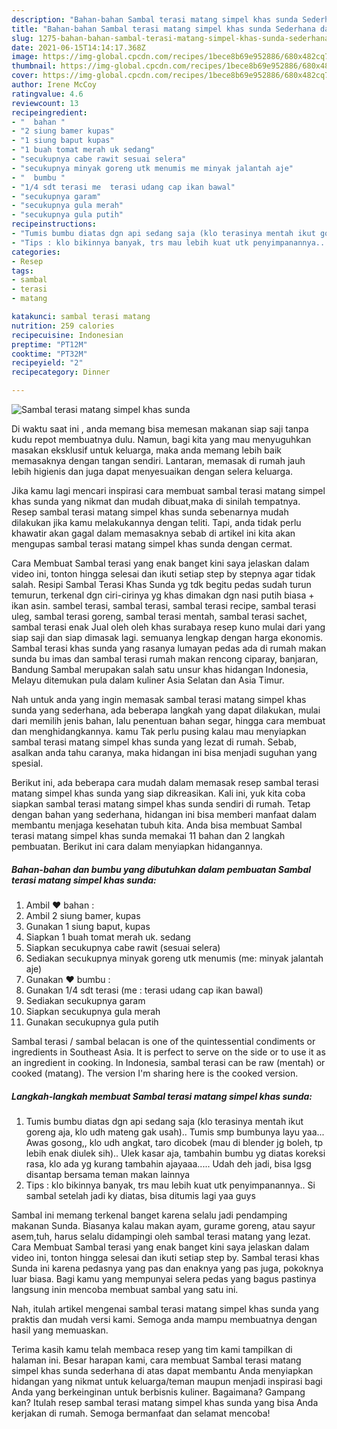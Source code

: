 ```yaml
---
description: "Bahan-bahan Sambal terasi matang simpel khas sunda Sederhana dan Mudah Dibuat"
title: "Bahan-bahan Sambal terasi matang simpel khas sunda Sederhana dan Mudah Dibuat"
slug: 1275-bahan-bahan-sambal-terasi-matang-simpel-khas-sunda-sederhana-dan-mudah-dibuat
date: 2021-06-15T14:14:17.368Z
image: https://img-global.cpcdn.com/recipes/1bece8b69e952886/680x482cq70/sambal-terasi-matang-simpel-khas-sunda-foto-resep-utama.jpg
thumbnail: https://img-global.cpcdn.com/recipes/1bece8b69e952886/680x482cq70/sambal-terasi-matang-simpel-khas-sunda-foto-resep-utama.jpg
cover: https://img-global.cpcdn.com/recipes/1bece8b69e952886/680x482cq70/sambal-terasi-matang-simpel-khas-sunda-foto-resep-utama.jpg
author: Irene McCoy
ratingvalue: 4.6
reviewcount: 13
recipeingredient:
- "  bahan "
- "2 siung bamer kupas"
- "1 siung baput kupas"
- "1 buah tomat merah uk sedang"
- "secukupnya cabe rawit sesuai selera"
- "secukupnya minyak goreng utk menumis me minyak jalantah aje"
- "  bumbu "
- "1/4 sdt terasi me  terasi udang cap ikan bawal"
- "secukupnya garam"
- "secukupnya gula merah"
- "secukupnya gula putih"
recipeinstructions:
- "Tumis bumbu diatas dgn api sedang saja (klo terasinya mentah ikut goreng aja, klo udh mateng gak usah).. Tumis smp bumbunya layu yaa... Awas gosong,, klo udh angkat, taro dicobek (mau di blender jg boleh, tp lebih enak diulek sih).. Ulek kasar aja, tambahin bumbu yg diatas koreksi rasa, klo ada yg kurang tambahin ajayaaa..... Udah deh jadi, bisa lgsg disantap bersama teman makan lainnya"
- "Tips : klo bikinnya banyak, trs mau lebih kuat utk penyimpanannya.. Si sambal setelah jadi ky diatas, bisa ditumis lagi yaa guys"
categories:
- Resep
tags:
- sambal
- terasi
- matang

katakunci: sambal terasi matang 
nutrition: 259 calories
recipecuisine: Indonesian
preptime: "PT12M"
cooktime: "PT32M"
recipeyield: "2"
recipecategory: Dinner

---
```



![Sambal terasi matang simpel khas sunda](https://img-global.cpcdn.com/recipes/1bece8b69e952886/680x482cq70/sambal-terasi-matang-simpel-khas-sunda-foto-resep-utama.jpg)

Di waktu  saat ini , anda memang bisa memesan makanan siap saji tanpa kudu repot membuatnya dulu. Namun, bagi kita yang mau menyuguhkan masakan eksklusif untuk keluarga, maka anda memang lebih baik memasaknya dengan tangan sendiri. Lantaran, memasak di rumah jauh lebih higienis dan juga dapat menyesuaikan dengan selera keluarga.

Jika kamu lagi mencari inspirasi cara membuat sambal terasi matang simpel khas sunda yang nikmat dan mudah dibuat,maka di sinilah tempatnya. Resep sambal terasi matang simpel khas sunda  sebenarnya mudah dilakukan jika kamu melakukannya dengan teliti. Tapi, anda tidak perlu khawatir akan gagal dalam memasaknya 
sebab di artikel ini kita akan mengupas sambal terasi matang simpel khas sunda dengan cermat.  

Cara Membuat Sambal terasi yang enak banget kini saya jelaskan dalam video ini, tonton hingga selesai dan ikuti setiap step by stepnya agar tidak salah. Resipi Sambal Terasi Khas Sunda yg tdk begitu pedas sudah turun temurun, terkenal dgn ciri-cirinya yg khas dimakan dgn nasi putih biasa + ikan asin. sambel terasi, sambal terasi, sambal terasi recipe, sambal terasi uleg, sambal terasi goreng, sambal terasi mentah, sambal terasi sachet, sambal terasi enak Jual oleh oleh khas surabaya resep kuno mulai dari yang siap saji dan siap dimasak lagi. semuanya lengkap dengan harga ekonomis. Sambal terasi khas sunda yang rasanya lumayan pedas ada di rumah makan sunda bu imas dan sambal terasi rumah makan rencong ciparay, banjaran, Bandung Sambal merupakan salah satu unsur khas hidangan Indonesia, Melayu ditemukan pula dalam kuliner Asia Selatan dan Asia Timur.

Nah untuk anda yang ingin memasak sambal terasi matang simpel khas sunda yang sederhana, ada beberapa langkah yang dapat dilakukan, mulai dari memilih jenis bahan, lalu penentuan bahan segar, hingga cara membuat dan menghidangkannya. kamu Tak perlu pusing kalau mau menyiapkan sambal terasi matang simpel khas sunda yang lezat di rumah. Sebab, asalkan anda  tahu caranya, maka hidangan ini bisa menjadi suguhan yang spesial.

Berikut ini, ada beberapa cara mudah dalam memasak resep sambal terasi matang simpel khas sunda yang siap dikreasikan. Kali ini, yuk kita coba siapkan sambal terasi matang simpel khas sunda sendiri di rumah. Tetap dengan bahan yang sederhana, hidangan ini bisa memberi manfaat dalam membantu menjaga kesehatan tubuh kita. Anda bisa membuat Sambal terasi matang simpel khas sunda memakai 11 bahan dan 2 langkah pembuatan. Berikut ini cara dalam menyiapkan hidangannya.

<!--inarticleads1-->

##### Bahan-bahan dan bumbu yang dibutuhkan dalam pembuatan Sambal terasi matang simpel khas sunda:

1. Ambil  ❤ bahan :
1. Ambil 2 siung bamer, kupas
1. Gunakan 1 siung baput, kupas
1. Siapkan 1 buah tomat merah uk. sedang
1. Siapkan secukupnya cabe rawit (sesuai selera)
1. Sediakan secukupnya minyak goreng utk menumis (me: minyak jalantah aje)
1. Gunakan  ❤ bumbu :
1. Gunakan 1/4 sdt terasi (me : terasi udang cap ikan bawal)
1. Sediakan secukupnya garam
1. Siapkan secukupnya gula merah
1. Gunakan secukupnya gula putih


Sambal terasi / sambal belacan is one of the quintessential condiments or ingredients in Southeast Asia. It is perfect to serve on the side or to use it as an ingredient in cooking. In Indonesia, sambal terasi can be raw (mentah) or cooked (matang). The version I&#39;m sharing here is the cooked version. 

<!--inarticleads2-->

##### Langkah-langkah membuat Sambal terasi matang simpel khas sunda:

1. Tumis bumbu diatas dgn api sedang saja (klo terasinya mentah ikut goreng aja, klo udh mateng gak usah).. Tumis smp bumbunya layu yaa... Awas gosong,, klo udh angkat, taro dicobek (mau di blender jg boleh, tp lebih enak diulek sih).. Ulek kasar aja, tambahin bumbu yg diatas koreksi rasa, klo ada yg kurang tambahin ajayaaa..... Udah deh jadi, bisa lgsg disantap bersama teman makan lainnya
1. Tips : klo bikinnya banyak, trs mau lebih kuat utk penyimpanannya.. Si sambal setelah jadi ky diatas, bisa ditumis lagi yaa guys


Sambal ini memang terkenal banget karena selalu jadi pendamping makanan Sunda. Biasanya kalau makan ayam, gurame goreng, atau sayur asem,tuh, harus selalu didampingi oleh sambal terasi matang yang lezat. Cara Membuat Sambal terasi yang enak banget kini saya jelaskan dalam video ini, tonton hingga selesai dan ikuti setiap step by. Sambal terasi khas Sunda ini karena pedasnya yang pas dan enaknya yang pas juga, pokoknya luar biasa. Bagi kamu yang mempunyai selera pedas yang bagus pastinya langsung inin mencoba membuat sambal yang satu ini. 

Nah, itulah artikel mengenai  sambal terasi matang simpel khas sunda  yang praktis dan mudah versi kami. Semoga anda mampu membuatnya dengan hasil yang memuaskan. 

Terima kasih kamu telah membaca resep yang tim kami tampilkan di halaman ini. Besar harapan kami, cara membuat  Sambal terasi matang simpel khas sunda sederhana di atas dapat membantu Anda menyiapkan hidangan yang nikmat untuk keluarga/teman maupun menjadi inspirasi bagi Anda yang berkeinginan untuk berbisnis kuliner. Bagaimana? Gampang kan? Itulah resep sambal terasi matang simpel khas sunda yang bisa Anda kerjakan di rumah. Semoga bermanfaat dan selamat mencoba!

